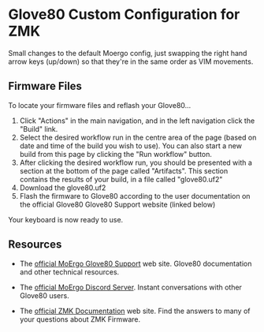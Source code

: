 # Glove80 Custom Configuration for ZMK

Small changes to the default Moergo config, just swapping the right hand arrow keys (up/down) so that they're in the same order as VIM movements.

## Firmware Files
To locate your firmware files and reflash your Glove80...
1. Click "Actions" in the main navigation, and in the left navigation click the "Build" link.
2. Select the desired workflow run in the centre area of the page (based on date and time of the build you wish to use). You can also start a new build from this page by clicking the "Run workflow" button.
3. After clicking the desired workflow run, you should be presented with a section at the bottom of the page called "Artifacts". This section contains the results of your build, in a file called "glove80.uf2"
4. Download the glove80.uf2
5. Flash the firmware to Glove80 according to the user documentation on the official Glove80 Glove80 Support website (linked below)

Your keyboard is now ready to use.

## Resources
- The [official MoErgo Glove80 Support](https://moergo.com/glove80-support) web site. Glove80 documentation and other technical resources.
- The [official MoErgo Discord Server](https://moergo.com/discord). Instant conversations with other Glove80 users.

- The [official ZMK Documentation](https://zmk.dev/docs) web site. Find the answers to many of your questions about ZMK Firmware.
